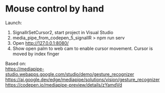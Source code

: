 
# Mouse control by hand  

Launch:  
1. SignalIrSetCursor2, start project in Visual Studio  
2. media_pipe_from_codepen_5_signalIR > npm run serv  
3. Open http://127.0.0.1:8080/  
4. Show open palm to web cam to enable cursor movement. Cursor is moved by index finger    

Based on:  
https://mediapipe-studio.webapps.google.com/studio/demo/gesture_recognizer  
https://ai.google.dev/edge/mediapipe/solutions/vision/gesture_recognizer  
https://codepen.io/mediapipe-preview/details/zYamdVd  

